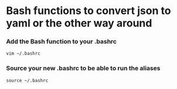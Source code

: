 # Bash functions to convert json to yaml or the other way around


### Add the Bash function to your .bashrc
``` 
vim ~/.bashrc
``` 

### Source your new .bashrc to be able to run the aliases
```
source ~/.bashrc
``` 
